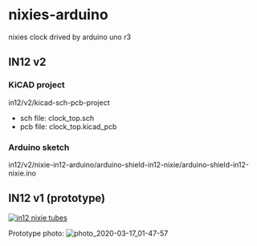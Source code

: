 # nixies-arduino
nixies clock  drived by arduino uno r3

## IN12 v2

### KiCAD project
in12/v2/kicad-sch-pcb-project
   - sch file: clock_top.sch
   - pcb file: clock_top.kicad_pcb

### Arduino sketch
in12/v2/nixie-in12-arduino/arduino-shield-in12-nixie/arduino-shield-in12-nixie.ino

## IN12 v1 (prototype)
[![in12 nixie tubes](http://img.youtube.com/vi/4i1YHq5AIks/sd2.jpg)](http://www.youtube.com/watch?v=4i1YHq5AIks)

Prototype photo:
![photo_2020-03-17_01-47-57](https://user-images.githubusercontent.com/36693675/76806087-8e46b800-67f1-11ea-8e3b-9800b658b4b0.jpg)
